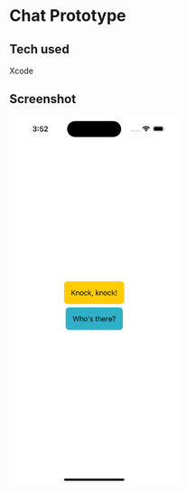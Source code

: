 # Chat Prototype
## Tech used
Xcode
## Screenshot
<img src="./Screenshot.png" alt="screenshot" width="300"/>


